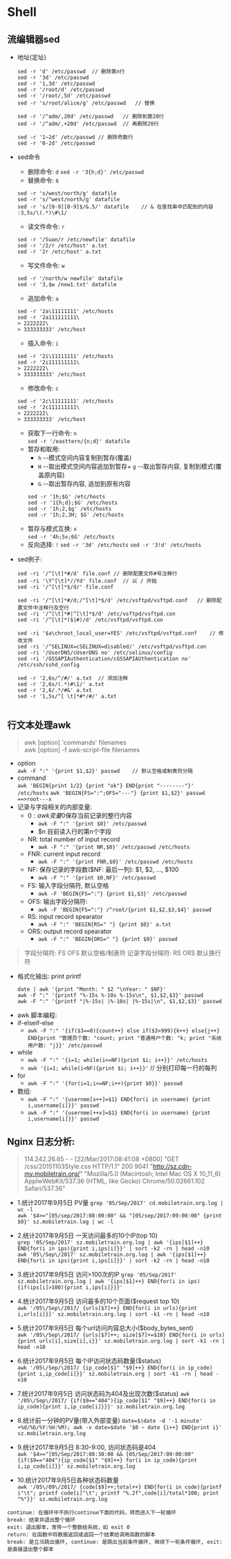 # Shell
## 流编辑器sed
+ 地址(定址)  
  ```
  sed -r 'd' /etc/passwd  // 删除第n行
  sed -r '3d' /etc/passwd
  sed -r '1,3d' /etc/passwd
  sed -r '/root/d' /etc/passwd
  sed -r '/root/,5d' /etc/passwd
  sed -r 's/root/alice/g' /etc/passwd   // 替换

  sed -r '/^adm/,20d' /etc/passwd   // 删除到第20行 
  sed -r '/^adm/,+20d' /etc/passwd  // 再删除20行

  sed -r '1~2d' /etc/passwd // 删除奇数行
  sed -r '0-2d' /etc/passwd
  ```
+ sed命令
  - 删除命令: `d` 
  `sed -r '3{h;d}' /etc/passwd`
  - 替换命令: s
  ```  
  sed -r 's/west/north/g' datafile
  sed -r 's/^west/north/g' datafile
  sed -r 's/[0-9][0-9]$/&.5/' datafile    // & 在查找串中匹配到的内容  
  :3,5s/\(.*)\#\1/
  ```
  - 读文件命令: `r` 
  ``` 
  sed -r '/Suan/r /etc/newfile' datafile
  sed -r '/2/r /etc/host' a.txt
  sed -r '2r /etc/host' a.txt
  ```
  - 写文件命令: `w`
  ```
  sed -r '/north/w newfile' datafile
  sed -r '3,$w /new1.txt' datafile 
  ```
  - 追加命令: `a`
  ```
  sed -r '2a\11111111' /etc/hosts
  sed -r '2a111111111\
  > 2222222\
  > 333333333' /etc/host
  ```
  - 插入命令: `i`
  ```
  sed -r '2i\11111111' /etc/hosts
  sed -r '2i111111111\
  > 2222222\
  > 333333333' /etc/host
  ```
  - 修改命令: `c`
  ```
  sed -r '2c\11111111' /etc/hosts
  sed -r '2c111111111\
  > 2222222\
  > 333333333' /etc/host
  ```
  - 获取下一行命令: `n`  
  `sed -r '/easttern/{n;d}' datafile`
  - 暂存和取用: 
    + `h` --模式空间内容复制到暂存(覆盖)
    + `H` --取出模式空间内容追加到暂存+ `g` --取出暂存内容, 复制到模式(覆盖原内容) 
    + `G` --取出暂存内容, 追加到原有内容
    ```
    sed -r '1h;$G' /etc/hosts
    sed -r '1{h;d};$G' /etc/hosts
    sed -r '1h;2,$g' /etc/hosts    
    sed -r '1h;2,3H; $G' /etc/hosts
    ```
  - 暂存与模式互换: `x`  
  `sed -r '4h;5x;6G' /etc/hosts`
  - 反向选择: `!`
  `sed -r '3d' /etc/hosts`
  `sed -r '3!d' /etc/hosts`
+ sed例子:
  ```
  sed -ri '/^[\t]*#/d' file.conf // 删除配置文件#号注释行
  sed -ri '\Y^[\t]*//Yd' file.conf  // 以 / 开始
  sed -ri '/^[\t]*$/d/' file.conf
  ```  

  ```
  sed -ri '/^[\t]*#/d;/^[\t]*$/d' /etc/vsftpd/vsftpd.conf   // 删除配置文件中注释行及空行
  sed -ri '/^[\t]*#|^[\t]*$/d' /etc/vsftpd/vsftpd.con
  sed -ri '/^[\t]*($|#)/d' /etc/vsftpd/vsftpd.con
  ```

  ```
  sed -ri '$a\chroot_local_user=YES' /etc/vsftpd/vsftpd.conf    // 修改文件
  sed -ri '/^SELINUX=cSELINUX=disabled/' /etc/vsftpd/vsftpd.con
  sed -ri '/UserDNS/cUserDNS no' /etc/selinux/config
  sed -ri '/GSSAPIAuthentication/cGSSAPIAUthentication no' /etc/ssh/sshd_config
  ```

  ```
  sed -r '2,6s/^/#/' a.txt  // 添加注释
  sed -r '2,6s/(.*)#\1/' a.txt
  sed -r '2,6/.*/#&' a.txt
  sed -r '1,5s/^[ \t]*#*/#/' a.txt
 
## 行文本处理awk
> awk [option] 'commands' filenames  
> awk [option] -f awk-script-file filenames

+ option   
`awk -F ":" '{print $1,$2}' passwd    // 默认空格或制表符分隔`
+ command  
`awk 'BEGIN{print 1/2} {print "ok"} END{print "--------"}' /etc/hosts`
`awk 'BEGIN{FS=":";OFS="---"} {print $1,$2}' passwd    ==>root---x`
+ 记录与字段相关的内部变量:
  - $0: awk变量$0保存当前记录的整行内容
    * `awk -F ":" '{print $0}' /etc/passwd`  
    * $n 目前读入行的第n个字段  
  - NR: total number of input record
    * `awk -F ":" '{print NR,$0}' /etc/passwd /etc/hosts`
  - FNR: current input record
    * `awk -F ":" '{print FNR,$0}' /etc/passwd /etc/hosts`
  - NF: 保存记录的字段数($NF: 最后一列): $1, $2, ..., $100
    * `awk -F ":" '{print $0,NF}' /etc/passwd`
  - FS: 输入字段分隔符, 默认空格
    * `awk -F 'BEGIN{FS=":"} {print $1,$3}' /etc/passwd`
  - OFS: 输出字段分隔符:
    * `awk -F 'BEGIN{FS=":"} /^root/{print $1,$2,$3,$4}' passwd`
  - RS: input record spearator
    * `awk -F ":" 'BEGIN{RS=" "} {print $0}' a.txt`
  - ORS: output record spearator  
    * `awk -F ":" 'BEGIN{ORS=" "} {print $0}' passwd`
> 字段分隔符: FS OFS 默认空格/制表符
> 记录字段分隔符: RS ORS 默认换行符

+ 格式化输出: print printf
  ```
  date | awk '{print "Month: " $2 "\nYear: " $NF}'
  awk -F ":" '{printf "%-15s %-10s %-15s\n", $1,$2,$3}' passwd
  awk -F ":" '{printf "|%-15s| |%-10s| |%-15s|\n", $1,$2,$3}' passwd
  ```
+ awk 脚本编程:
+ if-elseif-else
  - `awk -F ":" '{if($3==0){count++} else if($3>999){k++} else{j++} END{print "管理员个数: "count; print "普通用户个数: "k; print "系统用户数: "j}}' /etc/passwd`
+ while
  - `awk -F ":" '{i=1; while(i<=NF){print $i; i++}}' /etc/hosts`
  - `awk '{i=1; while(i<NF){print $i; i++}}'`   // 分别打印每一行的每列
+ for
  - `awk -F ":" '{for(i=1;i<=NF;i++){print $0}}' passwd`
+ 数组:
  - `awk -F ":" '{usernme[x++]=$1} END{for(i in username) {print i,username[i]}}' passwd`
  - `awk -F ":" '{usernme[++x]=$1} END{for(i in username) {print i,username[i]}}' passwd`

## Nginx 日志分析:
> 114.242.26.65 - - [22/Mar/2017:08:41:08 +0800] "GET /css/20151103Style.css HTTP/1.1" 200 9041 "http://sz.cdn-my.mobiletrain.org/" "Mozilla/5.0 (Macintosh; Intel Mac OS X 10_11_6) ApplwWebKit/537.36 (HTML, like Gecko) Chrome/50.02661.102 Safari/537.36"  

+ 1.统计2017年9月5日 PV量
`grep '05/Sep/2017' cd.mobiletrain.org.log | wc -l`  
`awk '$4>="[05/sep/2017:08:00:00" && "[05/sep/2017:09:00:00" {print $0}' sz.mobiletrain.log | wc -l`    

+ 2.统计2017年9月5日 一天访问最多的10个IP(top 10)  
`grep '05/Sep/2017' sz.mobiletrain.org.log | awk '{ips[$1]++} END{for(i in ips){print i,ips[i]}}' | sort -k2 -rn | head -n10`    
`awk '05\/Sep\/2017' sz.mobiletrain.org.log | awk '{ips[$1]++} END{for(i in ips){print i,ips[i]}}' | sort -k2 -rn | head -n10`

+ 3.统计2017年9月5日 访问>100次的IP
`grep '05/Sep/2017' sz.mobiletrain.org.log | awk '{ips[$1]++} END{for(i in ips){if(ips[i]>100){print i,ips[i]}}}'`  

+ 4.统计2017年9月5日 访问最多的10个页面($request top 10)  
`awk '/05\/Sep\/2017/ {urls[$7]++} END{for(i in urls){print i,urls[i]}}' sz.mobiletrain.org.log | sort -k1 -rn | head -n10`  

+ 5.统计2017年9月5日 每个url访问内容总大小($body_bytes_sent)  
`awk '/05\/Sep\/2017/ {urls[$7]++; size[$7]+=$10} END{for(i in urls){print urls[i],size[i],i}}' sz.mobiletrain.org.log | sort -k1 -rn | head -n10`  

+ 6.统计2017年9月5日 每个IP访问状态码数量($status)  
`awk '/05\/Sep/\2017/ {ip_code[$1" "$9]++} END{for(i in ip_code){print i,ip_code[i]}}' sz.mobiletrain.org | sort -k1 -rn | head -n10`  

+ 7.统计2017年9月5日 访问状态码为404及出现次数($status)
`awk '/05\/Sep\/2017/ {if($9=="404"){ip_code[$1" "$9]++} END{for(i in ip_code){print i,ip_code[i]}}}' sz.mobiletrain.org.log`

+ 8.统计前一分钟的PV量(带入外部变量)
`date=$(date -d '-1 minute' +%d/%b/%Y:%H:%M); awk -v date=$date '$0 ~ date {i++} END{print i}' sz.mobiletrain.org.log`

+ 9.统计2017年9月5日 8:30-9:00, 访问状态码是404  
`awk '$4>="[05/Sep/2017:08:30:00 && [05/Sep/2017:09:00:00" {if($9=="404"){ip_code[$1" "$9]++} for(i in ip_code){print i,ip_code[i]}}' sz.mobiletrain.org.log`

+ 10.统计2017年9月5日各种状态码数量  
`awk '/05\/09\/2017/ {code[$9]++;total++} END{for(i in code){printf i"\t"; printf code[i]"\t"; printf "%.2f",code[i]/total*100; print "%"}}' sz.mobiletrain.org.log`  

```
continue: 在循环中不执行continue下面的代码，转而进入下一轮循环
break: 结束并退出整个循环
exit: 退出脚本，常带一个整数给系统，如 exit 0
return: 在函数中将数据返回或返回一个结果给调用函数的脚本
break: 是立马跳出循环, continue: 是跳出当前条件循环, 继续下一轮条件循环, exit: 是直接退出整个脚本
```



